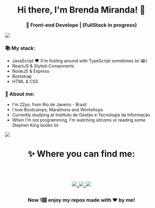 <h1 align="center"> Hi there, I'm Brenda Miranda! 🤩 </h1>
<h3 align="center">🚀 Front-end Develope | (FullStack in progress) </h3>

<img src="https://yata-apix-a9caea66-ad78-425f-aa08-e292558ebb65.lss.locawebcorp.com.br/b7c7dbff38ae4f419c94ce8d2254b9d9.png"> 

### 📚 My stack:
- JavaScript ❤ (I'm fooling around with TypeScript sometimes lol 😂)
- ReactJS & Styled-Components
- NodeJS & Express
- Bootstrap
- HTML & CSS

### 👀 About me:
- I'm 22yo, from Rio de Janeiro - Brasil
- I love Bootcamps, Marathons and Workshops
- Currently studying at Instituto de Gestão e Tecnologia da Informação
- When I'm not programming, I'm watching sitcoms or reading some Stephen King books lol
  
<img src="https://yata-apix-a9caea66-ad78-425f-aa08-e292558ebb65.lss.locawebcorp.com.br/b7c7dbff38ae4f419c94ce8d2254b9d9.png"> 

<h1 align="center">
✨ Where you can find me:
  
  <p align="center"><br/>
   <a href="https://www.linkedin.com/in/bmndx/">
    <img src="https://img.shields.io/badge/Linkedin-%2Fin%2Fbmndx-blue?style=for-the-badge&logo=appveyor">
  </a>
  
  <a href="https://www.instagram.com/bmndxx/">
    <img src="https://img.shields.io/badge/Instagram-%40bmndxx-ff69b2?style=for-the-badge&logo=appveyor">
  </a>
  
   <a href="https://twitter.com/bmndxx">
    <img src="https://img.shields.io/badge/Twitter-%40bmndxx-blue?style=for-the-badge&logo=appveyor">
  </a>
  </a>
</p>
</h1>

<h3 align="center"><strong> Now 👇🏽 enjoy my repos made with ❤ by me! </strong> </h3>

